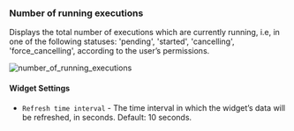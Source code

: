 ### Number of running executions
Displays the total number of executions which are currently running, i.e, in one of the following statuses: 'pending', 'started', 'cancelling', 'force_cancelling', according to the user’s permissions.

![number_of_running_executions](https://docs.cloudify.co/4.5.0/images/ui/widgets/num_of_running_executions.png)

#### Widget Settings
* `Refresh time interval` - The time interval in which the widget’s data will be refreshed, in seconds. Default: 10 seconds.
